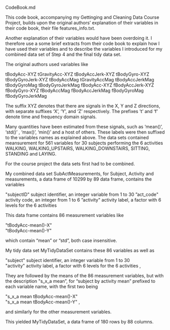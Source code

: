 
CodeBook.md

This code book, accompanying my Gettinging and Cleaning Data Course Project, builds upon the original authors’ explanation of their variables in their code book, their file features_info.txt.

Another explanation of their variables would have been overdoing it. I therefore use a some brief extracts from their code book to explain how I have used their variables and to describe the variables I introduced for my combined data set of Step 4 and the final tidy data set.

The original authors used variables like 

tBodyAcc-XYZ
tGravityAcc-XYZ
tBodyAccJerk-XYZ
tBodyGyro-XYZ
tBodyGyroJerk-XYZ
tBodyAccMag
tGravityAccMag
tBodyAccJerkMag
tBodyGyroMag
tBodyGyroJerkMag
fBodyAcc-XYZ
fBodyAccJerk-XYZ
fBodyGyro-XYZ
fBodyAccMag
fBodyAccJerkMag
fBodyGyroMag
fBodyGyroJerkMag

The suffix XYZ denotes that there are signals in the X, Y and Z directions, with separate suffixes ‘X’, ‘Y’, and ‘Z’  respectively.
The prefixes ’t’ and ‘f’ denote time and frequency domain signals.

Many quantities have been estimated from these signals, such as ‘mean()’, ‘std()’ , ‘max()’, ‘min()’ and a host of others. These labels were then suffixed to the variables names as explained above. The data sets contained meansurement for 561 variables for 30 subjects performing the 6 activities WALKING, WALKING_UPSTAIRS, WALKING_DOWNSTAIRS, SITTING, STANDING and LAYING.

For the course project the data sets first had to be combined.

My  combined data set SubActMeasurements, for Subject, Activity and measurements, a data frame of 10299 by 89 data frame, contains the variables

"subjectID"        subject identifier, an integer variable from 1 to 30
”act_code"        activity code, an integer from 1 to 6
”activity"            activity label, a factor with 6 levels for the 6 activities

This data frame contains 86 measurement variables like 

 "tBodyAcc-mean()-X"    
 "tBodyAcc-mean()-Y" 

which contain “mean” or “std”, both case insensitive.

My tidy data set MyTidyDataSet contains these 86 variables as well as

"subject"      subject identifier, an integer variable from 1 to 30                   
"activity"      activity label, a factor with 6 levels for the 6 activities ,    

They are followed by the means of the 86 measurement variables, but with the description "s_x_a mean”, for “subject by activity mean” prefixed  to each variable name, with the first two being 

"s_x_a mean  tBodyAcc-mean()-X"    
"s_x_a mean  tBodyAcc-mean()-Y" ,

and similarly for the other measurement variables.

This yielded MyTidyDataSet, a data frame of 180 rows by 88 columns. 
